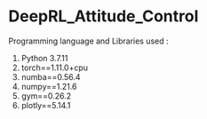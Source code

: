 # DeepRL_Attitude_Control

Programming language and  Libraries used :
1. Python 3.7.11
2. torch==1.11.0+cpu
3. numba==0.56.4
4. numpy==1.21.6
5. gym==0.26.2
6. plotly==5.14.1
